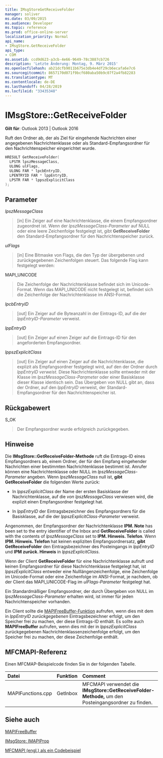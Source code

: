```yaml
---
title: IMsgStoreGetReceiveFolder
manager: soliver
ms.date: 03/09/2015
ms.audience: Developer
ms.topic: reference
ms.prod: office-online-server
localization_priority: Normal
api_name:
- IMsgStore.GetReceiveFolder
api_type:
- COM
ms.assetid: ccd9d623-a3cb-4e66-9649-78c3887cb726
description: 'Letzte Änderung: Montag, 9. März 2015'
ms.openlocfilehash: ab21dcfb9011b675e3db4e4df29cb6ecafa6e7c6
ms.sourcegitcommit: 8657170d071f9bcf680aba50b9c07f2a4fb82283
ms.translationtype: MT
ms.contentlocale: de-DE
ms.lasthandoff: 04/28/2019
ms.locfileid: "33435348"
---
```

# <a name="imsgstoregetreceivefolder"></a>IMsgStore::GetReceiveFolder

  
  
**Gilt für**: Outlook 2013 | Outlook 2016 
  
Ruft den Ordner ab, der als Ziel für eingehende Nachrichten einer angegebenen Nachrichtenklasse oder als Standard-Empfangsordner für den Nachrichtenspeicher eingerichtet wurde.
  
```cpp
HRESULT GetReceiveFolder(
  LPSTR lpszMessageClass,
  ULONG ulFlags,
  ULONG FAR * lpcbEntryID,
  LPENTRYID FAR * lppEntryID,
  LPSTR FAR * lppszExplicitClass
);
```

## <a name="parameters"></a>Parameter

 _lpszMessageClass_
  
> [in] Ein Zeiger auf eine Nachrichtenklasse, die einem Empfangsordner zugeordnet ist. Wenn der  _lpszMessageClass-Parameter_ auf NULL oder eine leere Zeichenfolge festgelegt ist, gibt **GetReceiveFolder** den Standard-Empfangsordner für den Nachrichtenspeicher zurück. 
    
 _ulFlags_
  
> [in] Eine Bitmaske von Flags, die den Typ der übergebenen und zurückgegebenen Zeichenfolgen steuert. Das folgende Flag kann festgelegt werden:
    
MAPI_UNICODE 
  
> Die Zeichenfolge der Nachrichtenklasse befindet sich im Unicode-Format. Wenn das MAPI_UNICODE nicht festgelegt ist, befindet sich die Zeichenfolge der Nachrichtenklasse im ANSI-Format.
    
 _lpcbEntryID_
  
> [out] Ein Zeiger auf die Byteanzahl in der Eintrags-ID, auf die der  _lppEntryID-Parameter_ verweist. 
    
 _lppEntryID_
  
> [out] Ein Zeiger auf einen Zeiger auf die Eintrags-ID für den angeforderten Empfangsordner.
    
 _lppszExplicitClass_
  
> [out] Ein Zeiger auf einen Zeiger auf die Nachrichtenklasse, die explizit als Empfangsordner festgelegt wird, auf den der Ordner durch _lppEntryID verweist._ Diese Nachrichtenklasse sollte entweder mit der Klasse im  _lpszMessageClass-Parameter_ oder einer Basisklasse dieser Klasse identisch sein. Das Übergeben von NULL gibt an, dass der Ordner, auf den  _lppEntryID_ verweist, der Standard-Empfangsordner für den Nachrichtenspeicher ist. 
    
## <a name="return-value"></a>Rückgabewert

S_OK 
  
> Der Empfangsordner wurde erfolgreich zurückgegeben.
    
## <a name="remarks"></a>Hinweise

Die **IMsgStore::GetReceiveFolder-Methode** ruft die Eintrags-ID eines Empfangsordners ab, einem Ordner, der für den Empfang eingehender Nachrichten einer bestimmten Nachrichtenklasse bestimmt ist. Anrufer können eine Nachrichtenklasse oder NULL im  _lpszMessageClass-Parameter_ angeben. Wenn  _lpszMessageClass_ null ist, **gibt GetReceiveFolder** die folgenden Werte zurück: 
  
- In  _lppszExplicitClass_ der Name der ersten Basisklasse der Nachrichtenklasse, auf die  _von lpszMessageClass_ verwiesen wird, die explizit einen Empfangsordner festgelegt hat. 
    
- In  _lppEntryID_ der Eintragsbezeichner des Empfangsordners für die Basisklasse, auf die der  _lppszExplicitClass-Parameter_ verweist. 
    
Angenommen, der Empfangsordner der Nachrichtenklasse **IPM. Note** has been set to the entry identifier of the Inbox and **GetReceiveFolder** is called with the contents of _lpszMessageClass_ set to **IPM. Hinweis. Telefon**. Wenn **IPM. Hinweis. Telefon** hat keinen expliziten Empfangsordnersatz, **gibt GetReceiveFolder** den Eintragsbezeichner des Posteingangs in _lppEntryID_ und **IPM zurück. Hinweis** in _lppszExplicitClass_.
  
Wenn der Client **GetReceiveFolder** für eine Nachrichtenklasse aufruft und keinen Empfangsordner für diese Nachrichtenklasse festgelegt hat, ist  _lppszExplicitClass_ entweder eine Nulllängenzeichenfolge, eine Zeichenfolge im Unicode-Format oder eine Zeichenfolge im ANSI-Format, je nachdem, ob der Client das MAPI_UNICODE-Flag im  _ulFlags-Parameter_ festgelegt hat. 
  
Ein Standardmäßiger Empfangsordner, der durch Übergeben von NULL im  _lpszMessageClass-Parameter_ erhalten wird, ist immer für jeden Nachrichtenspeicher vorhanden. 
  
Ein Client sollte die [MAPIFreeBuffer-Funktion](mapifreebuffer.md) aufrufen, wenn dies mit dem in  _lppEntryID zurückgegebenen_ Eintragsbezeichner erfolgt, um den Speicher frei zu machen, der diese Eintrags-ID enthält. Es sollte auch **MAPIFreeBuffer** aufrufen, wenn dies mit der in  _lppszExplicitClass_ zurückgegebenen Nachrichtenklassenzeichenfolge erfolgt, um den Speicher frei zu machen, der diese Zeichenfolge enthält. 
  
## <a name="mfcmapi-reference"></a>MFCMAPI-Referenz

Einen MFCMAP-Beispielcode finden Sie in der folgenden Tabelle.
  
|**Datei**|**Funktion**|**Comment**|
|:-----|:-----|:-----|
|MAPIFunctions.cpp  <br/> |GetInbox  <br/> |MFCMAPI verwendet die **IMsgStore::GetReceiveFolder-Methode,** um den Posteingangsordner zu finden.  <br/> |
   
## <a name="see-also"></a>Siehe auch



[MAPIFreeBuffer](mapifreebuffer.md)
  
[IMsgStore: IMAPIProp](imsgstoreimapiprop.md)


[MFCMAPI (engl.) als ein Codebeispiel](mfcmapi-as-a-code-sample.md)

